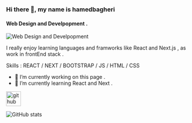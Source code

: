 ### Hi there 👋, my name is hamedbagheri
#### Web Design and Develpopment .
![Web Design and Develpopment](https://arturssmirnovs.github.io/github-profile-readme-generator/images/banner.png)

I really enjoy learning languages and framworks like React and Next.js , as work in frontEnd stack .

Skills : REACT / NEXT / BOOTSTRAP / JS / HTML / CSS

- 🔭 I’m currently working on this page . 
- 🌱 I’m currently learning React and Next . 


[<img src='https://cdn.jsdelivr.net/npm/simple-icons@3.0.1/icons/github.svg' alt='github' height='40'>](https://github.com/hamedbagheriii)  

![GitHub stats](https://github-readme-stats.vercel.app/api?username=hamedbagheriii&show_icons=true)  

